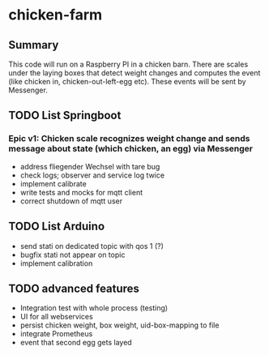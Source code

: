 # chicken-farm

## Summary

This code will run on a Raspberry PI in a chicken barn. There are scales under the laying boxes that detect weight changes and computes the event (like chicken in, chicken-out-left-egg etc). These events will be sent by Messenger.

## TODO List Springboot

### Epic v1: Chicken scale recognizes weight change and sends message about state (which chicken, an egg) via Messenger

* address fliegender Wechsel with tare bug
* check logs; observer and service log twice
* implement calibrate
* write tests and mocks for mqtt client
* correct shutdown of mqtt user


## TODO List Arduino

* send stati on dedicated topic with qos 1 (?)
* bugfix stati not appear on topic
* implement calibration




## TODO advanced features

* Integration test with whole process (testing)
* UI for all webservices
* persist chicken weight, box weight, uid-box-mapping to file
* integrate Prometheus
* event that second egg gets layed
